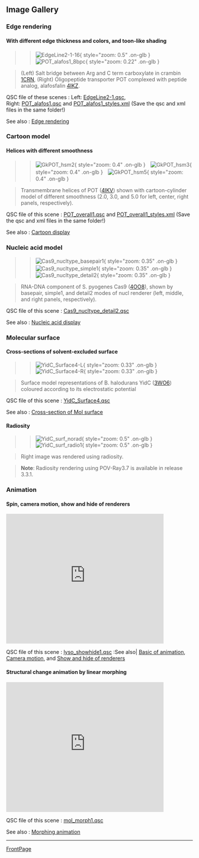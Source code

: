 ## Image Gallery

### Edge rendering
#### With different edge thickness and colors, and toon-like shading

>>![EdgeLine2-1-16](../../assets/images/Gallery/EdgeLine2-1-16.png){ style="zoom: 0.5" .on-glb }&#12288;&#12288;&#12288;&#12288;&#12288;![POT_alafos1_8bpc](../../assets/images/Gallery/POT_alafos1_8bpc.png){ style="zoom: 0.22" .on-glb }

>(Left) Salt bridge between Arg and C term carboxylate in crambin [1CRN](http://www.rcsb.org/pdb/explore.do?structureId=1CRN), (Right) Oligopeptide transporter POT complexed with peptide analog, alafosfalin [4IKZ](http://www.rcsb.org/pdb/explore.do?structureId=4IKZ).


QSC file of these scenes
:   Left: [EdgeLine2-1.qsc](http://downloads.sourceforge.net/project/cuemol/sample-files/2.2/EdgeLine2-1.qsc),<br/>
Right: [POT_alafos1.qsc](http://downloads.sourceforge.net/project/cuemol/sample-files/2.2/POT_alafos1.qsc) and
[POT_alafos1_styles.xml](http://downloads.sourceforge.net/project/cuemol/sample-files/2.2/POT_alafos1_styles.xml)
(Save the qsc and xml files in the same folder!)

See also
:   [Edge rendering](http://translate.google.co.jp/translate?sl=ja&tl=en&u=http%3A%2F%2Fcuemol.sourceforge.jp%2Fja%2Findex%3Fcuemol2%2FEdgeLines)


### Cartoon model
#### Helices with different smoothness

>>![GkPOT_hsm2](../../assets/images/Gallery/GkPOT_hsm2.png){ style="zoom: 0.4" .on-glb }&#12288;![GkPOT_hsm3](../../assets/images/Gallery/GkPOT_hsm3.png){ style="zoom: 0.4" .on-glb }&#12288;![GkPOT_hsm5](../../assets/images/Gallery/GkPOT_hsm5.png){ style="zoom: 0.4" .on-glb }

> Transmembrane helices of POT ([4IKV](http://www.rcsb.org/pdb/explore.do?structureId=4IKV)) shown with cartoon-cylinder model of different smoothness (2.0, 3.0, and 5.0 for left, center, right panels, respectively).


QSC file of this scene
:   [POT_overall1.qsc](http://downloads.sourceforge.net/project/cuemol/sample-files/2.2/POT_overall1.qsc) and
[POT_overall1_styles.xml](http://downloads.sourceforge.net/project/cuemol/sample-files/2.2/POT_overall1_styles.xml)
(Save the qsc and xml files in the same folder!)

See also
:   [Cartoon display](http://translate.google.co.jp/translate?sl=ja&tl=en&u=http%3A%2F%2Fcuemol.sourceforge.jp%2Fja%2Findex%3Fcuemol2%2FCartoonRenderer)

### Nucleic acid model

>>![Cas9_nucltype_basepair1](../../assets/images/Gallery/Cas9_nucltype_basepair1.png){ style="zoom: 0.35" .on-glb }&#12288;
![Cas9_nucltype_simple1](../../assets/images/Gallery/Cas9_nucltype_simple1.png){ style="zoom: 0.35" .on-glb }&#12288;
![Cas9_nucltype_detail2](../../assets/images/Gallery/Cas9_nucltype_detail2.png){ style="zoom: 0.35" .on-glb }

> RNA-DNA component of S. pyogenes Cas9 ([4OO8](http://www.rcsb.org/pdb/explore.do?structureId=4OO8)), shown by basepair, simple1, and detail2 modes of nucl renderer (left, middle, and right panels, respectively).


QSC file of this scene
:   [Cas9_nucltype_detail2.qsc](http://downloads.sourceforge.net/project/cuemol/sample-files/2.2/Cas9_nucltype_detail2)

See also
:   [Nucleic acid display](http://translate.google.co.jp/translate?sl=ja&tl=en&u=http%3A%2F%2Fcuemol.sourceforge.jp%2Fja%2Findex%3Fcuemol2%2FNARenderer)



### Molecular surface
#### Cross-sections of solvent-excluded surface


>> ![YidC_Surface4-L](../../assets/images/Gallery/YidC_Surface4-L.png){ style="zoom: 0.33" .on-glb }![YidC_Surface4-R](../../assets/images/Gallery/YidC_Surface4-R.png){ style="zoom: 0.33" .on-glb }

> Surface model representations of B. halodurans YidC ([3WO6](http://www.rcsb.org/pdb/explore.do?structureId=3WO6)) coloured according to its electrostatic potential


QSC file of this scene
:   [YidC_Surface4.qsc](http://downloads.sourceforge.net/project/cuemol/sample-files/2.2/YidC_Surface4.qsc)

See also
:   [Cross-section of Mol surface](http://translate.google.co.jp/translate?sl=ja&tl=en&u=http%3A%2F%2Fcuemol.sourceforge.jp%2Fja%2Findex%3Fcuemol2%2FMolSurfCut)

#### Radiosity

>> ![YidC_surf_norad](../../assets/images/Gallery/YidC_surf_norad.jpg){ style="zoom: 0.5" .on-glb }![YidC_surf_radio1](../../assets/images/Gallery/YidC_surf_radio1.jpg){ style="zoom: 0.5" .on-glb }

> Right image was rendered using radiosity.

> **Note**: Radiosity rendering using POV-Ray3.7 is available in release 3.3.1.

### Animation
#### Spin, camera motion, show and hide of renderers

<iframe width="425" height="350" src="https://www.youtube.com/embed/pHL52i3kzxE?mute=1&autoplay=1&loop=1&controls=1&rel=0&playlist=pHL52i3kzxE"
        title="YouTube video player"
        frameborder="0"
        allow="autoplay; encrypted-media"
        allowfullscreen>
</iframe>
                


QSC file of this scene
:   [lyso_showhide1.qsc](http://downloads.sourceforge.net/project/cuemol/sample-files/2.1.0.241/lyso_showhide1.qsc)
:See also|
[Basic of animation](http://translate.google.co.jp/translate?sl=ja&tl=en&u=http%3A%2F%2Fcuemol.sourceforge.jp%2Fja%2Findex%3Fcuemol2%2FAnim_Basic),
[Camera motion](http://translate.google.co.jp/translate?sl=ja&tl=en&u=http%3A%2F%2Fcuemol.sourceforge.jp%2Fja%2Findex%3Fcuemol2%2FAnim_CameraMotion),
and [Show and hide of renderers](http://translate.google.co.jp/translate?sl=ja&tl=en&u=http%3A%2F%2Fcuemol.sourceforge.jp%2Fja%2Findex%3Fcuemol2%2FAnim_ShowHide)


#### Structural change animation by linear morphing

<iframe width="425" height="350" src="https://www.youtube.com/embed/4RKA3VUVcPo?mute=1&autoplay=1&loop=1&controls=1&rel=0&playlist=4RKA3VUVcPo"
        title="YouTube video player"
        frameborder="0"
        allow="autoplay; encrypted-media"
        allowfullscreen>
</iframe>
                

QSC file of this scene
:   [mol_morph1.qsc](http://downloads.sourceforge.net/project/cuemol/sample-files/2.2/mol_morph1.qsc)

See also
:   [Morphing animation](http://translate.google.co.jp/translate?sl=ja&tl=en&u=http%3A%2F%2Fcuemol.sourceforge.jp%2Fja%2Findex%3Fcuemol2%2FAnim_MolMorph)


------
[FrontPage](../../en/FrontPage)